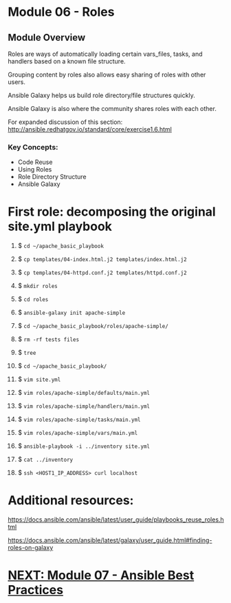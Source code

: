 # Module 06 - Roles

## Module Overview

Roles are ways of automatically loading certain vars_files, tasks, and handlers based on a known file structure.

Grouping content by roles also allows easy sharing of roles with other users.

Ansible Galaxy helps us build role directory/file structures quickly.

Ansible Galaxy is also where the community shares roles with each other.

For expanded discussion of this section: http://ansible.redhatgov.io/standard/core/exercise1.6.html

### Key Concepts:

* Code Reuse
* Using Roles
* Role Directory Structure
* Ansible Galaxy

# First role: decomposing the original site.yml playbook

1. $ `cd ~/apache_basic_playbook`

1. $ `cp templates/04-index.html.j2 templates/index.html.j2`

1. $ `cp templates/04-httpd.conf.j2 templates/httpd.conf.j2`

1. $ `mkdir roles`

1. $ `cd roles`

1. $ `ansible-galaxy init apache-simple`

1. $ `cd ~/apache_basic_playbook/roles/apache-simple/`

1. $ `rm -rf tests files`

1. $ `tree`

1. $ `cd ~/apache_basic_playbook/`

1. $ `vim site.yml`

1. $ `vim roles/apache-simple/defaults/main.yml`

1. $ `vim roles/apache-simple/handlers/main.yml`

1. $ `vim roles/apache-simple/tasks/main.yml`

1. $ `vim roles/apache-simple/vars/main.yml`

1. $ `ansible-playbook -i ../inventory site.yml`

1. $ `cat ../inventory`

1. $ `ssh <HOST1_IP_ADDRESS> curl localhost`

# Additional resources:

https://docs.ansible.com/ansible/latest/user_guide/playbooks_reuse_roles.html

https://docs.ansible.com/ansible/latest/galaxy/user_guide.html#finding-roles-on-galaxy

# [NEXT: Module 07 - Ansible Best Practices](../Module%2007%20-%20Ansible%20Best%20Practices)
